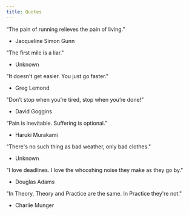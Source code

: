 ```yaml
---
title: Quotes
---
```


“The pain of running relieves the pain of living.”
- Jacqueline Simon Gunn

"The first mile is a liar."
- Unknown

"It doesn't get easier. You just go faster."
- Greg Lemond

"Don’t stop when you’re tired, stop when you’re done!" 
- David Goggins

“Pain is inevitable. Suffering is optional.”
- Haruki Murakami

"There's no such thing as bad weather, only bad clothes."
- Unknown

"I love deadlines.  I love the whooshing noise they make as they go by."
- Douglas Adams

"In Theory, Theory and Practice are the same. In Practice they're not."
- Charlie Munger
